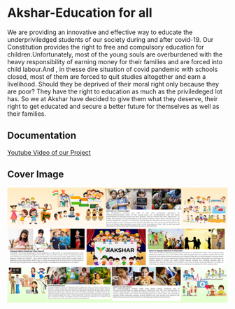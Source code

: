 
# Akshar-Education for all

We are providing an innovative and effective way to educate the underpriviledged students of our society during and after covid-19.
Our Constitution provides the right to free and compulsory education for children.Unfortunately, most of the young souls are overburdened with the heavy responsibility of earning money for their families and are forced into child labour.And , in thesse dire situation of covid pandemic with schools closed, most of them are forced to quit studies altogether and earn a livelihood. Should they be deprived of their moral right only because they are poor? They have the right to education as much as the priviledeged lot has. So we at Akshar have decided to give them what they deserve, their right to get educated and secure a better future for themselves as well as their families.


## Documentation

[Youtube Video of our Project](https://youtu.be/R_t41n1qgxo)


## Cover Image

![Cover img](/assets/images/Akshar_cover_img.jpg)


